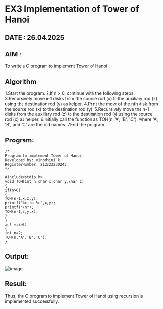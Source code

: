 # EX3 Implementation of Tower of Hanoi
## DATE : 26.04.2025
## AIM :
To write a C program to implement Tower of Hanoi

## Algorithm
1.Start the program.
2.If n > 0, continue with the following steps.
3.Recursively move n-1 disks from the source rod (x) to the auxiliary rod (z) using the destination rod (y) as helper.
4.Print the move of the nth disk from the source rod (x) to the destination rod (y).
5.Recursively move the n-1 disks from the auxiliary rod (z) to the destination rod (y) using the source rod (x) as helper.
6.Initially call the function as TOH(n, 'A', 'B', 'C'), where 'A', 'B', and 'C' are the rod names.
7.End the program.

## Program:
```
/*
Program to implement Tower of Hanoi
Developed by: vinodhini k
RegisterNumber: 212223230245
*/

#include<stdio.h>
void TOH(int n,char x,char y,char z)
{
if(n>0)
{
TOH(n-1,x,z,y);
printf("%c to %c",x,y);
printf("\n");
TOH(n-1,z,y,x);
}
}
int main()
{
int n=2;
TOH(n,'A','B','C');
}
```

## Output:

![image](https://github.com/user-attachments/assets/2f34179f-ac64-4f00-8bb5-c9947c010e7c)


## Result:
Thus, the C program to implement Tower of Hanoi using recursion is implemented successfully.
